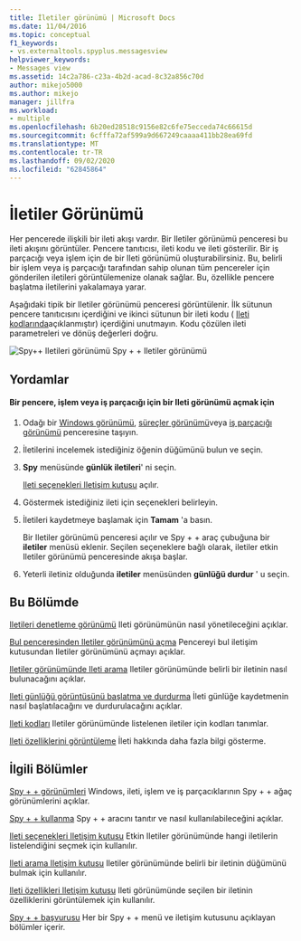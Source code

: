 ```yaml
---
title: İletiler görünümü | Microsoft Docs
ms.date: 11/04/2016
ms.topic: conceptual
f1_keywords:
- vs.externaltools.spyplus.messagesview
helpviewer_keywords:
- Messages view
ms.assetid: 14c2a786-c23a-4b2d-acad-8c32a856c70d
author: mikejo5000
ms.author: mikejo
manager: jillfra
ms.workload:
- multiple
ms.openlocfilehash: 6b20ed28518c9156e82c6fe75ecceda74c66615d
ms.sourcegitcommit: 6cfffa72af599a9d667249caaaa411bb28ea69fd
ms.translationtype: MT
ms.contentlocale: tr-TR
ms.lasthandoff: 09/02/2020
ms.locfileid: "62845864"
---
```

# <a name="messages-view"></a>İletiler Görünümü
Her pencerede ilişkili bir ileti akışı vardır. Bir Iletiler görünümü penceresi bu ileti akışını görüntüler. Pencere tanıtıcısı, ileti kodu ve ileti gösterilir. Bir iş parçacığı veya işlem için de bir Ileti görünümü oluşturabilirsiniz. Bu, belirli bir işlem veya iş parçacığı tarafından sahip olunan tüm pencereler için gönderilen iletileri görüntülemenize olanak sağlar. Bu, özellikle pencere başlatma iletilerini yakalamaya yarar.

 Aşağıdaki tipik bir Iletiler görünümü penceresi görüntülenir. İlk sütunun pencere tanıtıcısını içerdiğini ve ikinci sütunun bir ileti kodu ( [Ileti kodlarında](../debugger/message-codes.md)açıklanmıştır) içerdiğini unutmayın. Kodu çözülen ileti parametreleri ve dönüş değerleri doğru.

 ![Spy&#43;&#43; Iletileri görünümü](../debugger/media/spy--_messagesview.png "Spy + + _MessagesView") Spy + + Iletiler görünümü

## <a name="procedures"></a>Yordamlar

#### <a name="to-open-a-messages-view-for-a-window-process-or-thread"></a>Bir pencere, işlem veya iş parçacığı için bir Ileti görünümü açmak için

1. Odağı bir [Windows görünümü](../debugger/windows-view.md), [süreçler görünümü](../debugger/processes-view.md)veya [iş parçacığı görünümü](../debugger/threads-view.md) penceresine taşıyın.

2. İletilerini incelemek istediğiniz öğenin düğümünü bulun ve seçin.

3. **Spy** menüsünde **günlük iletileri**' ni seçin.

     [Ileti seçenekleri Iletişim kutusu](../debugger/message-options-dialog-box.md) açılır.

4. Göstermek istediğiniz ileti için seçenekleri belirleyin.

5. İletileri kaydetmeye başlamak için **Tamam** 'a basın.

     Bir Iletiler görünümü penceresi açılır ve Spy + + araç çubuğuna bir **iletiler** menüsü eklenir. Seçilen seçeneklere bağlı olarak, iletiler etkin Iletiler görünümü penceresinde akışa başlar.

6. Yeterli iletiniz olduğunda **iletiler** menüsünden **günlüğü durdur** ' u seçin.

## <a name="in-this-section"></a>Bu Bölümde
 [Iletileri denetleme görünümü](../debugger/how-to-control-messages-view.md) Ileti görünümünün nasıl yönetileceğini açıklar.

 [Bul penceresinden Iletiler görünümünü açma](../debugger/how-to-open-messages-view-from-find-window.md) Pencereyi bul iletişim kutusundan Iletiler görünümünü açmayı açıklar.

 [Iletiler görünümünde Ileti arama](../debugger/how-to-search-for-a-message-in-messages-view.md) Iletiler görünümünde belirli bir iletinin nasıl bulunacağını açıklar.

 [Ileti günlüğü görüntüsünü başlatma ve durdurma](../debugger/how-to-start-and-stop-the-message-log-display.md) İleti günlüğe kaydetmenin nasıl başlatılacağını ve durdurulacağını açıklar.

 [Ileti kodları](../debugger/message-codes.md) Iletiler görünümünde listelenen iletiler için kodları tanımlar.

 [Ileti özelliklerini görüntüleme](../debugger/how-to-display-message-properties.md) İleti hakkında daha fazla bilgi gösterme.

## <a name="related-sections"></a>İlgili Bölümler
 [Spy + + görünümleri](../debugger/spy-increment-views.md) Windows, ileti, işlem ve iş parçacıklarının Spy + + ağaç görünümlerini açıklar.

 [Spy + + kullanma](../debugger/using-spy-increment.md) Spy + + aracını tanıtır ve nasıl kullanılabileceğini açıklar.

 [Ileti seçenekleri Iletişim kutusu](../debugger/message-options-dialog-box.md) Etkin Iletiler görünümünde hangi iletilerin listelendiğini seçmek için kullanılır.

 [Ileti arama Iletişim kutusu](../debugger/message-search-dialog-box.md) Iletiler görünümünde belirli bir iletinin düğümünü bulmak için kullanılır.

 [Ileti özellikleri Iletişim kutusu](../debugger/message-properties-dialog-box.md) Ileti görünümünde seçilen bir iletinin özelliklerini görüntülemek için kullanılır.

 [Spy + + başvurusu](../debugger/spy-increment-reference.md) Her bir Spy + + menü ve iletişim kutusunu açıklayan bölümler içerir.